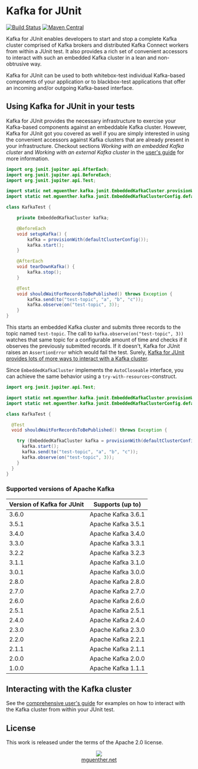 # Kafka for JUnit

[![Build Status](https://travis-ci.org/mguenther/kafka-junit.svg?branch=master)](https://travis-ci.org/mguenther/kafka-junit.svg) [![Maven Central](https://maven-badges.herokuapp.com/maven-central/net.mguenther.kafka/kafka-junit/badge.svg)](https://maven-badges.herokuapp.com/maven-central/net.mguenther.kafka/kafka-junit)

Kafka for JUnit enables developers to start and stop a complete Kafka cluster comprised of Kafka brokers and distributed Kafka Connect workers from within a JUnit test. It also provides a rich set of convenient accessors to interact with such an embedded Kafka cluster in a lean and non-obtrusive way.

Kafka for JUnit can be used to both whitebox-test individual Kafka-based components of your application or to blackbox-test applications that offer an incoming and/or outgoing Kafka-based interface.

## Using Kafka for JUnit in your tests

Kafka for JUnit provides the necessary infrastructure to exercise your Kafka-based components against an embeddable Kafka cluster. However, Kafka for JUnit got you covered as well if you are simply interested in using the convenient accessors against Kafka clusters that are already present in your infrastructure. Checkout sections *Working with an embedded Kafka cluster* and *Working with an external Kafka cluster* in the [user's guide](https://mguenther.github.io/kafka-junit) for more information.

```java
import org.junit.jupiter.api.AfterEach;
import org.junit.jupiter.api.BeforeEach;
import org.junit.jupiter.api.Test;

import static net.mguenther.kafka.junit.EmbeddedKafkaCluster.provisionWith;
import static net.mguenther.kafka.junit.EmbeddedKafkaClusterConfig.defaultClusterConfig;

class KafkaTest {

    private EmbeddedKafkaCluster kafka;

    @BeforeEach
    void setupKafka() {
        kafka = provisionWith(defaultClusterConfig());
        kafka.start();
    }

    @AfterEach
    void tearDownKafka() {
        kafka.stop();
    }

    @Test
    void shouldWaitForRecordsToBePublished() throws Exception {
        kafka.send(to("test-topic", "a", "b", "c"));
        kafka.observe(on("test-topic", 3));
    }
}
```

This starts an embedded Kafka cluster and submits three records to the topic named `test-topic`. The call to `kafka.observe(on("test-topic", 3))` watches that same topic for a configurable amount of time and checks if it observes the previously submitted records. If it doesn't, Kafka for JUnit raises an `AssertionError` which would fail the test. Surely, [Kafka for JUnit provides lots of more ways to interact with a Kafka cluster]((https://mguenther.github.io/kafka-junit)).

Since `EmbeddedKafkaCluster` implements the `AutoCloseable` interface, you can achieve the same behavior using a `try-with-resources`-construct.

```java
import org.junit.jupiter.api.Test;

import static net.mguenther.kafka.junit.EmbeddedKafkaCluster.provisionWith;
import static net.mguenther.kafka.junit.EmbeddedKafkaClusterConfig.defaultClusterConfig;

class KafkaTest {

  @Test
  void shouldWaitForRecordsToBePublished() throws Exception {

    try (EmbeddedKafkaCluster kafka = provisionWith(defaultClusterConfig())) {
      kafka.start();
      kafka.send(to("test-topic", "a", "b", "c"));
      kafka.observe(on("test-topic", 3));
    }
  }
}
```

### Supported versions of Apache Kafka

| Version of Kafka for JUnit | Supports (up to)   |
|----------------------------|--------------------|
| 3.6.0                      | Apache Kafka 3.6.1 |
| 3.5.1                      | Apache Kafka 3.5.1 |
| 3.4.0                      | Apache Kafka 3.4.0 |
| 3.3.0                      | Apache Kafka 3.3.1 |
| 3.2.2                      | Apache Kafka 3.2.3 |
| 3.1.1                      | Apache Kafka 3.1.0 |
| 3.0.1                      | Apache Kafka 3.0.0 |
| 2.8.0                      | Apache Kafka 2.8.0 |
| 2.7.0                      | Apache Kafka 2.7.0 |
| 2.6.0                      | Apache Kafka 2.6.0 |
| 2.5.1                      | Apache Kafka 2.5.1 |
| 2.4.0                      | Apache Kafka 2.4.0 |
| 2.3.0                      | Apache Kafka 2.3.0 |
| 2.2.0                      | Apache Kafka 2.2.1 |
| 2.1.1                      | Apache Kafka 2.1.1 |
| 2.0.0                      | Apache Kafka 2.0.0 |
| 1.0.0                      | Apache Kafka 1.1.1 |

## Interacting with the Kafka cluster

See the [comprehensive user's guide](https://mguenther.github.io/kafka-junit) for examples on how to interact with the Kafka cluster from within your JUnit test.

## License

This work is released under the terms of the Apache 2.0 license.

<p>
    <div align="center">
        <div><img src="made-in-darmstadt.jpg"></div>
        <div><a href="https://mguenther.net">mguenther.net</a></div>
    </div>
</p>
